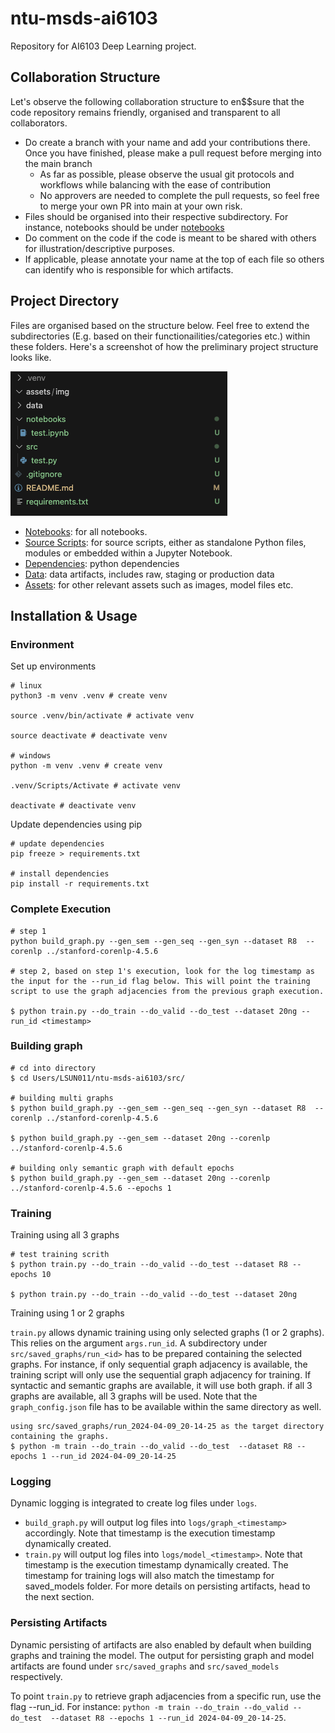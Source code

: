 # ntu-msds-ai6103
Repository for AI6103 Deep Learning project.

## Collaboration Structure

Let's observe the following  collaboration structure to en$$sure that the code repository remains friendly, organised and transparent to all collaborators.

- Do create a branch with your name and add your contributions there. Once you have finished, please make a pull request before merging into the main branch
  - As far as possible, please observe the usual git protocols and workflows while balancing with the ease of contribution
  - No approvers are needed to complete the pull requests, so feel free to merge your own PR into main at your own risk. 
- Files should be organised into their respective subdirectory. For instance, notebooks should be under [notebooks](notebooks)
- Do comment on the code if the code is meant to be shared with others for illustration/descriptive purposes.
- If applicable, please annotate your name at the top of each file so others  can identify who is responsible for which artifacts.


## Project Directory

Files are organised based on the structure below. Feel free to extend the subdirectories (E.g. based on their functionailities/categories etc.) within these folders. Here's a screenshot of how the preliminary project structure looks like. 

![directory screenshot](assets/img/directory.png)

- [Notebooks](notebooks): for all notebooks. 
- [Source Scripts](src): for source scripts, either as standalone  Python files, modules or embedded within a Jupyter Notebook.
- [Dependencies](requirements.txt): python dependencies
- [Data](data): data artifacts, includes raw, staging or production data
- [Assets](assets): for other relevant assets such as images, model  files etc.


## Installation & Usage

### Environment
Set up environments
``` shell
# linux
python3 -m venv .venv # create venv

source .venv/bin/activate # activate venv

source deactivate # deactivate venv

# windows
python -m venv .venv # create venv

.venv/Scripts/Activate # activate venv

deactivate # deactivate venv
```

Update dependencies using pip
``` shell
# update dependencies
pip freeze > requirements.txt

# install dependencies
pip install -r requirements.txt
```

### Complete Execution
```
# step 1
python build_graph.py --gen_sem --gen_seq --gen_syn --dataset R8  --corenlp ../stanford-corenlp-4.5.6 

# step 2, based on step 1's execution, look for the log timestamp as the input for the --run_id flag below. This will point the training script to use the graph adjacencies from the previous graph execution.
 
$ python train.py --do_train --do_valid --do_test --dataset 20ng --run_id <timestamp>

```

### Building graph
```
# cd into directory
$ cd Users/LSUN011/ntu-msds-ai6103/src/

# building multi graphs 
$ python build_graph.py --gen_sem --gen_seq --gen_syn --dataset R8  --corenlp ../stanford-corenlp-4.5.6

$ python build_graph.py --gen_sem --dataset 20ng --corenlp ../stanford-corenlp-4.5.6

# building only semantic graph with default epochs
$ python build_graph.py --gen_sem --dataset 20ng --corenlp ../stanford-corenlp-4.5.6 --epochs 1 
```

### Training

Training using all 3 graphs
```
# test training scrith
$ python train.py --do_train --do_valid --do_test --dataset R8 --epochs 10

$ python train.py --do_train --do_valid --do_test --dataset 20ng
```

Training using 1 or 2 graphs  

`train.py` allows dynamic training using only selected graphs (1 or 2 graphs). This relies on the argument `args.run_id`. A subdirectory under `src/saved_graphs/run_<id>` has to be prepared containing the selected graphs. For instance, if only sequential graph adjacency is available, the training script will only use the sequential graph adjacency for training. If syntactic and semantic graphs are available, it will use both graph. if all 3 graphs are available, all 3 graphs will be used. Note that the `graph_config.json` file has to be available within the same directory as well.

```
using src/saved_graphs/run_2024-04-09_20-14-25 as the target directory containing the graphs.
$ python -m train --do_train --do_valid --do_test  --dataset R8 --epochs 1 --run_id 2024-04-09_20-14-25
```

### Logging
Dynamic logging is integrated to create log files under `logs`. 
- `build_graph.py` will output log files into `logs/graph_<timestamp>` accordingly. Note that timestamp is the execution timestamp dynamically created.
- `train.py` will output log files into `logs/model_<timestamp>`. Note that timestamp is the execution timestamp dynamically created. The timestamp for training logs will also match the timestamp for saved_models folder. For more details on persisting artifacts, head to the next section.

### Persisting Artifacts
Dynamic persisting of artifacts are also enabled by default when building graphs and training the model. The output for persisting graph and model artifacts are found under `src/saved_graphs` and `src/saved_models `respectively. 

To point `train.py` to retrieve graph adjacencies from a specific run, use the flag --run_id. For instance: `python -m train --do_train --do_valid --do_test  --dataset R8 --epochs 1 --run_id 2024-04-09_20-14-25`.
